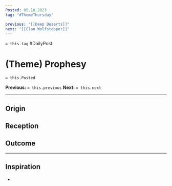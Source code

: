 ```yaml
---
Posted: 05.18.2023
tag: "#ThemeThursday"

previous: "[[Deep Deserts]]"
next: "[[Clan Wolfstepper]]"
---
```

`= this.tag` #DailyPost 
# (Theme) Prophesy
`= this.Posted`

**Previous:** `= this.previous`
**Next:** `= this.next`

---

## Origin

## Reception

## Outcome

---

## Inspiration
- 